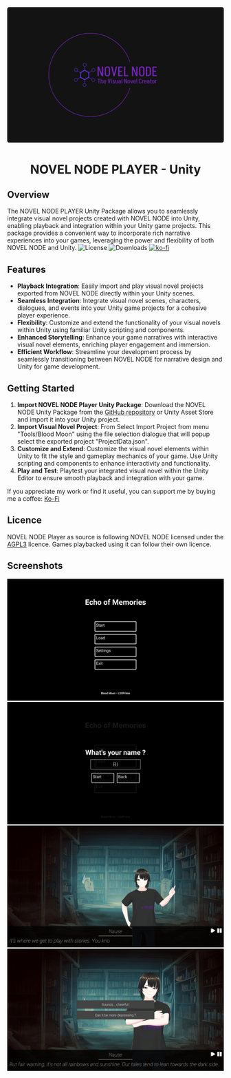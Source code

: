 ![](https://github.com/LSXPrime/_resources/blob/main/NovelNode/BG.png)
---
<h1 align="center">NOVEL NODE PLAYER - Unity</h1>

## Overview

The NOVEL NODE PLAYER Unity Package allows you to seamlessly integrate visual novel projects created with NOVEL NODE into Unity, enabling playback and integration within your Unity game projects. This package provides a convenient way to incorporate rich narrative experiences into your games, leveraging the power and flexibility of both NOVEL NODE and Unity.
![License](https://img.shields.io/github/license/LSXPrime/NovelNodePlayer) ![Downloads](https://img.shields.io/github/downloads/LSXPrime/NovelNodePlayer/total) [![ko-fi](https://ko-fi.com/img/githubbutton_sm.svg)](https://ko-fi.com/V7V3WFGD7)

## Features

- **Playback Integration**: Easily import and play visual novel projects exported from NOVEL NODE directly within your Unity scenes.
- **Seamless Integration**: Integrate visual novel scenes, characters, dialogues, and events into your Unity game projects for a cohesive player experience.
- **Flexibility**: Customize and extend the functionality of your visual novels within Unity using familiar Unity scripting and components.
- **Enhanced Storytelling**: Enhance your game narratives with interactive visual novel elements, enriching player engagement and immersion.
- **Efficient Workflow**: Streamline your development process by seamlessly transitioning between NOVEL NODE for narrative design and Unity for game development.

## Getting Started

1. **Import NOVEL NODE Player Unity Package**: Download the NOVEL NODE Unity Package from the [GitHub repository](https://github.com/LSXPrime/NovelNodePlayer/releases) or Unity Asset Store and import it into your Unity project.
2. **Import Visual Novel Project**: From Select Import Project from menu "Tools/Blood Moon" using the file selection dialogue that will popup select the exported project "ProjectData.json".
3. **Customize and Extend**: Customize the visual novel elements within Unity to fit the style and gameplay mechanics of your game. Use Unity scripting and components to enhance interactivity and functionality.
4. **Play and Test**: Playtest your integrated visual novel within the Unity Editor to ensure smooth playback and integration with your game.

If you appreciate my work or find it useful, you can support me by buying me a coffee: [Ko-Fi](https://ko-fi.com/lsxprime)

## Licence

NOVEL NODE Player as source is following NOVEL NODE licensed under the [AGPL3](LICENSE.md) licence. Games playbacked using it can follow their own licence.

## Screenshots

![](https://github.com/LSXPrime/_resources/blob/main/NovelNodePlayer/Screenshot_01.png)
![](https://github.com/LSXPrime/_resources/blob/main/NovelNodePlayer/Screenshot_02.png)
![](https://github.com/LSXPrime/_resources/blob/main/NovelNodePlayer/Screenshot_03.png)
![](https://github.com/LSXPrime/_resources/blob/main/NovelNodePlayer/Screenshot_04.png)


